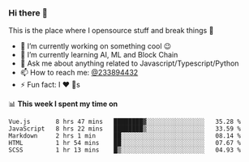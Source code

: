 ### Hi there 👋

<!--
**a233894432/a233894432** is a ✨ _special_ ✨ repository because its `README.md` (this file) appears on your GitHub profile.

Here are some ideas to get you started:

- 🔭 I’m currently working on ...
- 🌱 I’m currently learning ...
- 👯 I’m looking to collaborate on ...
- 🤔 I’m looking for help with ...
- 💬 Ask me about ...
- 📫 How to reach me: ...
- 😄 Pronouns: ...
- ⚡ Fun fact: ...
-->
 
 
This is the place where I opensource stuff and break things :rofl:

- 🔭 I’m currently working on something cool :wink:
- 🌱 I’m currently learning AI, ML and Block Chain
- 💬 Ask me about anything related to Javascript/Typescript/Python
- 📫 How to reach me: [@233894432](https://twitter.com/233894432)
- ⚡ Fun fact: I :heart: :dog:s

📊 **This week I spent my time on**
<!--START_SECTION:waka-->
```text
Vue.js       8 hrs 47 mins   ████████▓░░░░░░░░░░░░░░░░   35.28 % 
JavaScript   8 hrs 22 mins   ████████▒░░░░░░░░░░░░░░░░   33.59 % 
Markdown     2 hrs 1 min     ██░░░░░░░░░░░░░░░░░░░░░░░   08.14 % 
HTML         1 hr 54 mins    ██░░░░░░░░░░░░░░░░░░░░░░░   07.67 % 
SCSS         1 hr 13 mins    █▒░░░░░░░░░░░░░░░░░░░░░░░   04.93 % 
```
<!--END_SECTION:waka-->
